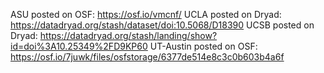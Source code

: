 ASU posted on OSF: https://osf.io/vmcnf/
UCLA posted on Dryad: https://datadryad.org/stash/dataset/doi:10.5068/D18390
UCSB posted on Dryad: https://datadryad.org/stash/landing/show?id=doi%3A10.25349%2FD9KP60
UT-Austin posted on OSF: https://osf.io/7juwk/files/osfstorage/6377de514e8c3c0b603b4a6f
